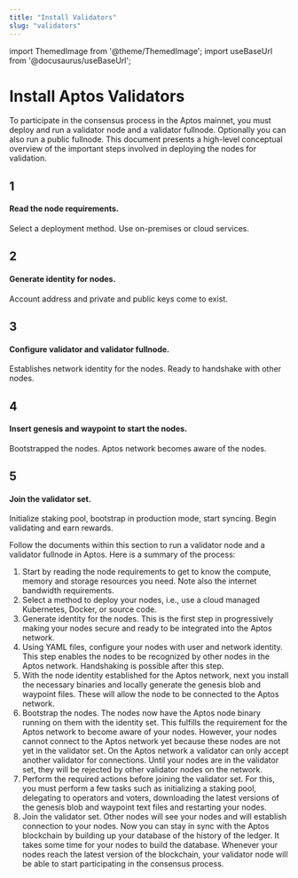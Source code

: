 ```yaml
---
title: "Install Validators"
slug: "validators"
---
```


import ThemedImage from '@theme/ThemedImage';
import useBaseUrl from '@docusaurus/useBaseUrl';


# Install Aptos Validators

To participate in the consensus process in the Aptos mainnet, you must deploy and run a validator node and a validator fullnode. Optionally you can also run a public fullnode. This document presents a high-level conceptual overview of the important steps involved in deploying the nodes for validation. 

<div class="docs-card-container">
<div class="row row-cols-1 row-cols-md-5 g-4">
<div class="col">
    <div class="card h-100" >
    <div class="card-body d-flex flex-column" >
    <p class="card-title card-link stretched-link"> <h2>1</h2></p>
    <p class="card-text"><h4>Read the node requirements.</h4></p>
    <p class="card-text">Select a deployment method. Use on-premises or cloud services.</p>
</div>
</div>
</div>
  <div class="col">
    <div class="card h-100" >
    <div class="card-body d-flex flex-column" >
    <p class="card-title"> <h2>2</h2></p>
    <p class="card-text"><h4>Generate identity for nodes.</h4></p>
    <p class="card-text">Account address and private and public keys come to exist.</p>
</div>
</div>
</div>
  <div class="col">
  <div class="card h-100" >
    <div class="card-body d-flex flex-column"  >
    <p class="card-title"> <h2>3</h2></p>
    <p class="card-text"><h4>Configure validator and validator fullnode.</h4></p>
    <p class="card-text">Establishes network identity for the nodes. Ready to handshake with other nodes.</p>
</div>
</div>
</div>
<div class="col">
  <div class="card h-100" >
    <div class="card-body d-flex flex-column"  >
    <p class="card-title"> <h2>4</h2></p>
    <p class="card-text"><h4>Insert genesis and waypoint to start the nodes.</h4></p>
    <p class="card-text">Bootstrapped the nodes. Aptos network becomes aware of the nodes.</p>
</div>
</div>
</div>
<div class="col">
  <div class="card h-100" >
    <div class="card-body d-flex flex-column"  >
    <p class="card-title"> <h2>5</h2></p>
    <p class="card-text"><h4>Join the validator set.</h4></p>
    <p class="card-text">Initialize staking pool, bootstrap in production mode, start syncing. Begin validating and earn rewards.</p>
</div>
</div>
</div>
</div>
</div>

Follow the documents within this section to run a validator node and a validator fullnode in Aptos. Here is a summary of the process:

1. Start by reading the node requirements to get to know the compute, memory and storage resources you need. Note also the internet bandwidth requirements. 
1. Select a method to deploy your nodes, i.e., use a cloud managed Kubernetes, Docker, or source code.
1. Generate identity for the nodes. This is the first step in progressively making your nodes secure and ready to be integrated into the Aptos network. 
1. Using YAML files, configure your nodes with user and network identity. This step enables the nodes to be recognized by other nodes in the Aptos network. Handshaking is possible after this step.  
1. With the node identity established for the Aptos network, next you install the necessary binaries and locally generate the genesis blob and waypoint files. These will allow the node to be connected to the Aptos network. 
1. Bootstrap the nodes. The nodes now have the Aptos node binary running on them with the identity set. This fulfills the requirement for the Aptos network to become aware of your nodes. However, your nodes cannot connect to the Aptos network yet because these nodes are not yet in the validator set. On the Aptos network a validator can only accept another validator for connections. Until your nodes are in the validator set, they will be rejected by other validator nodes on the network. 
1. Perform the required actions before joining the validator set. For this, you must perform a few tasks such as initializing a staking pool, delegating to operators and voters, downloading the latest versions of the genesis blob and waypoint text files and restarting your nodes. 
1. Join the validator set. Other nodes will see your nodes and will establish connection to your nodes. Now you can stay in sync with the Aptos blockchain by building up your database of the history of the ledger. It takes some time for your nodes to build the database. Whenever your nodes reach the latest version of the blockchain, your validator node will be able to start participating in the consensus process.

